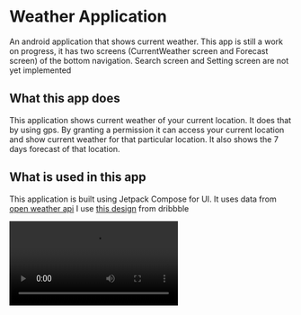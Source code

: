 # Weather Application
An android application that shows current weather. This app is still a work on progress, it has two screens 
(CurrentWeather screen and Forecast screen) of the bottom navigation. Search screen and Setting screen are not yet implemented 

## What this app does
This application shows current weather of your current location.
It does that by using gps. By granting a permission it can access your current location and show current weather for that particular location.
It also shows the 7 days forecast of that location. 

## What is used in this app
This application is built using Jetpack Compose for UI.
It uses data from [open weather api](https://openweathermap.org/api) 
I use [this design](https://dribbble.com/shots/15736238-Weather-App-Design-Exploration) from dribbble

![screenshot_1](https://github.com/MagimbiJr/WeatherApp-JetpackCompose/blob/master/screenshot_1.mp4)
